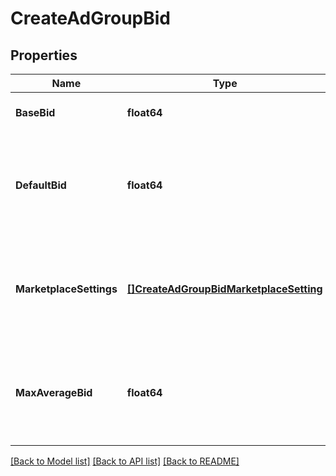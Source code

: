# CreateAdGroupBid

## Properties
Name | Type | Description | Notes
------------ | ------------- | ------------- | -------------
**BaseBid** | **float64** | The lower bound bid used for the ads in the ad group. | [optional] [default to null]
**DefaultBid** | **float64** | The default maximum bid for ads and targets in the ad group. This is used in sponsored ads as the maximum bid during the auction. | [optional] [default to null]
**MarketplaceSettings** | [**[]CreateAdGroupBidMarketplaceSetting**](CreateAdGroupBidMarketplaceSetting.md) | The bid associated with the ad group at specified marketplace level. Either one of bid or marketplaceSettings should always be specified | [optional] [default to null]
**MaxAverageBid** | **float64** | The max average bid that will be targeted on the ad group across all of the bids (a single bid could be lower or higher that this number). | [optional] [default to null]

[[Back to Model list]](../README.md#documentation-for-models) [[Back to API list]](../README.md#documentation-for-api-endpoints) [[Back to README]](../README.md)

